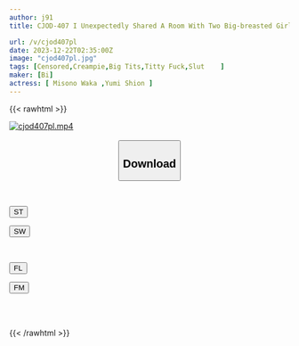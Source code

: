 ```yaml
---
author: j91
title: CJOD-407 I Unexpectedly Shared A Room With Two Big-breasted Girls, And My Two Nieces, Who Were Now Adults, Made Me Cum Repeatedly In The Sweaty Cowgirl Position With Their Boobs Swaying Violently. Waka Misono, Yumion.

url: /v/cjod407pl
date: 2023-12-22T02:35:00Z
image: "cjod407pl.jpg"
tags: [Censored,Creampie,Big Tits,Titty Fuck,Slut	 ]
maker: [Bi]
actress: [ Misono Waka ,Yumi Shion ]
---
```



{{< rawhtml >}}

<div class="video" data-videoid="34K4QPlaj3FdJka">
    <a href="javascript:;">
        <img src="/v/cjod407pl/cjod407pl.jpg" width="WIDTH" height="HEIGHT" alt="cjod407pl.mp4" loading="lazy">
    </a>
</div>

<script type="text/javascript" src="https://j91.asia/asset/on-demand-st.js"></script>

<br>
  <link rel="stylesheet" href="https://j91.asia/asset/bs5.css">
  
  <center>
  <button class="btn btn-primary" type="button" data-bs-toggle="collapse" data-bs-target=".multi-collapse" aria-expanded="false" aria-controls="multiCollapseExample1 multiCollapseExample2"><h2>Download</h2></button></center>
</p>
<div class="row">
  <div class="col">
    <div class="collapse multi-collapse" id="multiCollapseExample1">
      <div class="card card-body">
	      	      <br>
<div class="buttons">  
<p><a href="https://streamtape.to/v/34K4QPlaj3FdJka" target="_blank"><button class="btn-hover color-3"><i class="fa fa-download"></i> ST</button></a></p>
<p><a href="https://flaswish.com/w6c3v0ak8nkj" target="_blank"><button class="btn-hover color-2"><i class="fa fa-download"></i> SW</button></a></p></div>
    </div>
  </div>
</div>
  <div class="col">
    <div class="collapse multi-collapse" id="multiCollapseExample2">
      <div class="card card-body">
	      <br>
<div class="buttons">
<p><a href="https://filelions.site/f/qk0v770swevd" target="_blank"><button class="btn-hover color-9"><i class="fa fa-download"></i> FL</button></a></p>
<p><a href="https://filemoon.sx/d/e07n037ojd3s" target="_blank"><button class="btn-hover color-8"><i class="fa fa-download"></i> FM</button></a></p></div>
<br><br>
      </div>
    </div>
  </div>
</div>

{{< /rawhtml >}}